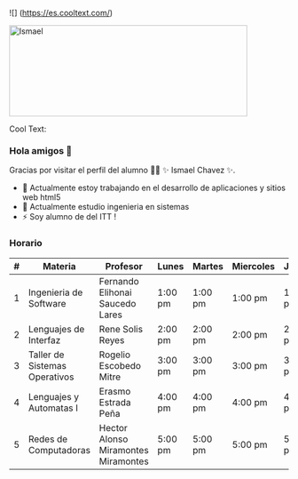 ![] (https://es.cooltext.com/)

<a href="https://cooltext.com"><img src="https://images.cooltext.com/5548431.png" width="429" height="164" alt="Ismael" />

<a href="http://es.cooltext.com" target="_top"><img src="https://cooltext.com/images/ct_pixel.gif" width="80" height="15" alt="Cool Text: Generador de Logotipos y Gráficos." border="0" /></a>


### Hola amigos 👋


Gracias por visitar el perfil del alumno 👨‍🎓 ✨ Ismael Chavez ✨.

- 🔭 Actualmente estoy trabajando en el desarrollo de aplicaciones y sitios web html5
- 🌱 Actualmente estudio ingenieria en sistemas
- ⚡ Soy alumno de del ITT !


### Horario

| # | Materia                       | Profesor                            | Lunes   | Martes  | Miercoles | Jueves  | Viernes |
|---|-------------------------------|-------------------------------------|---------|---------|-----------|---------|---------|
| 1 | Ingenieria de Software        | Fernando Elihonai Saucedo Lares     | 1:00 pm | 1:00 pm | 1:00 pm   | 1:00 pm | 1:00 pm |
| 2 | Lenguajes de Interfaz         | Rene Solis Reyes                    | 2:00 pm | 2:00 pm | 2:00 pm   | 2:00 pm |         |
| 3 | Taller de Sistemas Operativos | Rogelio Escobedo Mitre              | 3:00 pm | 3:00 pm | 3:00 pm   | 3:00 pm |         |
| 4 | Lenguajes y Automatas I       | Erasmo Estrada Peña                 | 4:00 pm | 4:00 pm | 4:00 pm   | 4:00 pm | 4:00 pm |
| 5 | Redes de Computadoras         | Hector Alonso Miramontes Miramontes | 5:00 pm | 5:00 pm | 5:00 pm   | 5:00 pm | 5:00 pm |
